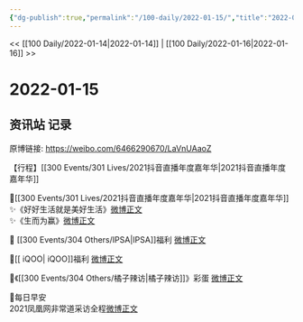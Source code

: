 ```yaml
---
{"dg-publish":true,"permalink":"/100-daily/2022-01-15/","title":"2022-01-15"}
---
```



<< [[100 Daily/2022-01-14\|2022-01-14]] | [[100 Daily/2022-01-16\|2022-01-16]] >>

# 2022-01-15

## 资讯站 记录

原博链接: https://weibo.com/6466290670/LaVnUAaoZ

【行程】[[300 Events/301 Lives/2021抖音直播年度嘉年华\|2021抖音直播年度嘉年华]]

🌟[[300 Events/301 Lives/2021抖音直播年度嘉年华\|2021抖音直播年度嘉年华]]  
✨《好好生活就是美好生活》[微博正文](https://m.weibo.cn/6466290670/4726030872875512)  
✨《生而为赢》[微博正文](https://m.weibo.cn/6466290670/4726032680095833)

🌟 [[300 Events/304 Others/IPSA\|IPSA]]福利 [微博正文](https://m.weibo.cn/6466290670/4725882436716507)

🌟[[ iQOO\| iQOO]]福利 [微博正文](https://m.weibo.cn/6466290670/4725910052274290)

🌟《[[300 Events/304 Others/橘子辣访\|橘子辣访]]》彩蛋 [微博正文](https://m.weibo.cn/6466290670/4725882797162573)

🌟每日早安  
2021凤凰网非常道采访全程[微博正文](https://m.weibo.cn/6466290670/4725822109516425)
